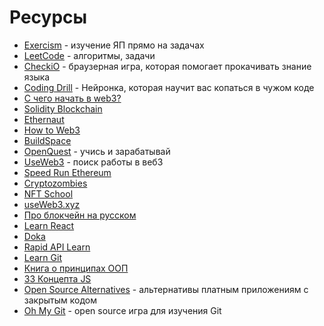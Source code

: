# Ресурсы


- [Exercism](https://exercism.org) - изучение ЯП прямо на задачах
- [LeetCode](https://leetcode.com/) - алгоритмы, задачи
- [CheckiO](https://js.checkio.org/) - браузерная игра, которая помогает прокачивать знание языка
- [Coding Drill](https://www.codingdrills.com/) - Нейронка, которая научит вас копаться в чужом коде
- [С чего начать в web3?](https://telegra.ph/S-chego-zhe-nachat-03-01)
- [Solidity Blockchain](https://github.com/tinotendajoe01/Solidity-Blockhain)
- [Ethernaut](https://ethernaut.openzeppelin.com/)
- [How to Web3](https://www.howtoweb3.guide/)
- [BuildSpace](https://buildspace.so)
- [OpenQuest](https://openquest.xyz) - учись и зарабатывай
- [UseWeb3](https://useweb3.xyz) - поиск работы в веб3
- [Speed Run Ethereum](https://speedrunethereum.com/)
- [Cryptozombies](https://cryptozombies.io/)
- [NFT School](https://nftschool.dev/)
- [useWeb3.xyz](https://www.useweb3.xyz/)
- [Про блокчейн на русском](https://vas3k.ru/blog/blockchain/)
- [Learn React](https://react-tutorial.app/)
- [Doka](https://doka.guide/)
- [Rapid API Learn](https://rapidapi.com/learn)
- [Learn Git](https://learngitbranching.js.org/)
- [Книга о принципах ООП](https://solidbook.vercel.app/)
- [33 Концепта JS](https://github.com/gumennii/33-js-concepts)
- [Open Source Alternatives](https://osssoftware.org/open-source-alternatives/) - альтернативы платным приложениям с закрытым кодом
- [Oh My Git](https://ohmygit.org/) - open source игра для изучения Git
